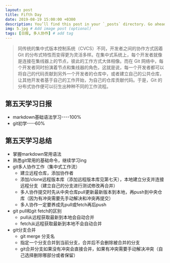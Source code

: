 ```yaml
---
layout: post
title: Fifth Day
date: 2019-08-19 15:00:00 +0300
description: You’ll find this post in your `_posts` directory. Go ahead and edit it and re-build the site to see your changes. # Add post description (optional)
img: 5.jpg # Add image post (optional)
tags: [日报, 多人协作] # add tag
---
```


>同传统的集中式版本控制系统（CVCS）不同，开发者之间的协作方式因着 Git 的分布式特性而变得更为灵活多样。在集中式系统上，每个开发者就像是连接在集线器上的节点，彼此的工作方式大体相像。而在 Git 网络中，每个开发者同时扮演着节点和集线器的角色，这就是说，每一个开发者都可以将自己的代码贡献到另外一个开发者的仓库中，或者建立自己的公共仓库，让其他开发者基于自己的工作开始，为自己的仓库贡献代码。于是，Git 的分布式协作便可以衍生出种种不同的工作流程。

## 第五天学习日报

* markdown基础语法学习----100%
* git初学----60%

## 第五天学习总结

* 掌握markdown常用语法
* 熟悉git常用的基础命令，继续学习ing
* git多人协作工作（集中式工作流）
	* 建立远程仓库，添加协作者
	* 添加/clone远程版本库（添加远程版本库见第七天），本地建立分支并连接远程分支（建立自己的分支进行测试修改再合并）
	* 多人协作提交时先从中央仓库pull更新最新版本到本地，再push到中央仓库（因为有冲突需要先手动解决和冲突再提交）
	* 多人协作一定要养成先pull或fetch再后push
* git pull和git fetch的区别
	* pull从远程获取最新到本地会自动合并
	* fetch从远程获取最新到本地不会自动合并
* git分支合并
	* git merge 分支名
	* 指定一个分支合并到当前分支，合并后不会删除被合并的分支
	* git合并分支如果没有冲突会直接合并，如果有冲突需要手动解决冲突（自己选择删除哪部分或者保留）
